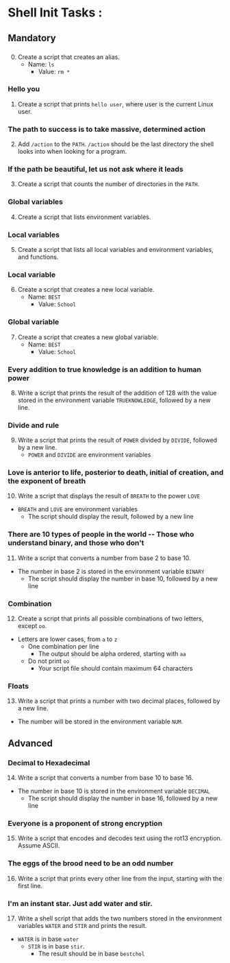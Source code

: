 # Shell Init Tasks :


## Mandatory


### <o>

0. Create a script that creates an alias.
   - Name: `ls`
     - Value: `rm *`

### Hello you

1. Create a script that prints `hello user`, where user is the current Linux user.

### The path to success is to take massive, determined action

2. Add `/action` to the `PATH`. `/action` should be the last directory the shell looks into when looking for a program.

### If the path be beautiful, let us not ask where it leads

3. Create a script that counts the number of directories in the `PATH`.

###  Global variables

4. Create a script that lists environment variables.

### Local variables

5. Create a script that lists all local variables and environment variables, and functions.

### Local variable

6. Create a script that creates a new local variable.
   - Name: `BEST`
     - Value: `School`

### Global variable

7. Create a script that creates a new global variable.
   - Name: `BEST`
     - Value: `School`

### Every addition to true knowledge is an addition to human power

8. Write a script that prints the result of the addition of 128 with the value stored in the environment variable `TRUEKNOWLEDGE`, followed by a new line.

### Divide and rule

9. Write a script that prints the result of `POWER` divided by `DIVIDE`, followed by a new line.
   - `POWER` and `DIVIDE` are environment variables

### Love is anterior to life, posterior to death, initial of creation, and the exponent of breath

10. Write a script that displays the result of `BREATH` to the power `LOVE`
   - `BREATH` and `LOVE` are environment variables
     - The script should display the result, followed by a new line

### There are 10 types of people in the world -- Those who understand binary, and those who don't

11. Write a script that converts a number from base 2 to base 10.
   - The number in base 2 is stored in the environment variable `BINARY`
     - The script should display the number in base 10, followed by a new line

### Combination

12. Create a script that prints all possible combinations of two letters, except `oo`.
   - Letters are lower cases, from `a` to `z`
     - One combination per line
       - The output should be alpha ordered, starting with `aa`
	 - Do not print `oo`
	   - Your script file should contain maximum 64 characters

### Floats

13. Write a script that prints a number with two decimal places, followed by a new line.
   - The number will be stored in the environment variable `NUM`.


## Advanced


### Decimal to Hexadecimal

14. Write a script that converts a number from base 10 to base 16.
   - The number in base 10 is stored in the environment variable `DECIMAL`
     - The script should display the number in base 16, followed by a new line

### Everyone is a proponent of strong encryption

15. Write a script that encodes and decodes text using the rot13 encryption. Assume ASCII.

### The eggs of the brood need to be an odd number

16. Write a script that prints every other line from the input, starting with the first line.

### I'm an instant star. Just add water and stir.

17. Write a shell script that adds the two numbers stored in the environment variables `WATER` and `STIR` and prints the result.
   - `WATER` is in base `water`
     - `STIR` is in base `stir`.
       - The result should be in base `bestchol`
